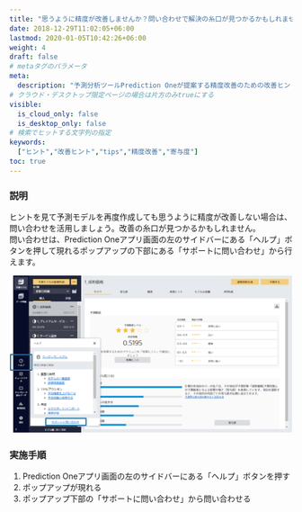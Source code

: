 ```yaml
---
title: "思うように精度が改善しませんか？問い合わせで解決の糸口が見つかるかもしれません。"
date: 2018-12-29T11:02:05+06:00
lastmod: 2020-01-05T10:42:26+06:00
weight: 4
draft: false
# metaタグのパラメータ
meta:
  description: "予測分析ツールPrediction Oneが提案する精度改善のための改善ヒントについて説明するページです。"
# クラウド・デスクトップ限定ページの場合は片方のみtrueにする
visible:
  is_cloud_only: false
  is_desktop_only: false
# 検索でヒットする文字列の指定
keywords:
  ["ヒント","改善ヒント","tips","精度改善","寄与度"]
toc: true
---
```


### 説明

ヒントを見て予測モデルを再度作成しても思うように精度が改善しない場合は、問い合わせを活用しましょう。改善の糸口が見つかるかもしれません。<br/>
問い合わせは、Prediction Oneアプリ画面の左のサイドバーにある「ヘルプ」ボタンを押して現れるポップアップの下部にある「サポートに問い合わせ」から行えます。

![](../img/t_slide21.png)

### 実施手順

1. Prediction Oneアプリ画面の左のサイドバーにある「ヘルプ」ボタンを押す
1. ポップアップが現れる
1. ポップアップ下部の「サポートに問い合わせ」から問い合わせる

